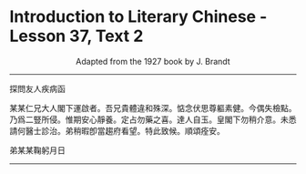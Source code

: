# Introduction to Literary Chinese - Lesson 37, Text 2

<center>Adapted from the 1927 book by J. Brandt</center>

---

探問友人疾病函

某某仁兄大人閣下運啟者。吾兄貴體違和殊深。惦念伏思尊軀素健。今偶失檢點。乃爲二豎所侵。惟期安心靜養。定占勿藥之喜。達人自玉。皇閣下勿稍介意。未悉請何醫士診治。弟稍暇卽當趨府看望。特此致候。順頌痊安。

弟某某鞠躬月日

---
